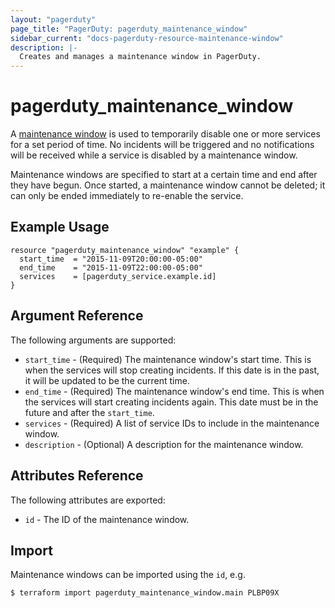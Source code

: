 ```yaml
---
layout: "pagerduty"
page_title: "PagerDuty: pagerduty_maintenance_window"
sidebar_current: "docs-pagerduty-resource-maintenance-window"
description: |-
  Creates and manages a maintenance window in PagerDuty.
---
```


# pagerduty_maintenance_window

A [maintenance window](https://developer.pagerduty.com/api-reference/b3A6Mjc0ODE1OA-create-a-maintenance-window) is used to temporarily disable one or more services for a set period of time. No incidents will be triggered and no notifications will be received while a service is disabled by a maintenance window.

Maintenance windows are specified to start at a certain time and end after they have begun. Once started, a maintenance window cannot be deleted; it can only be ended immediately to re-enable the service.


## Example Usage

```hcl
resource "pagerduty_maintenance_window" "example" {
  start_time  = "2015-11-09T20:00:00-05:00"
  end_time    = "2015-11-09T22:00:00-05:00"
  services    = [pagerduty_service.example.id]
}
```

## Argument Reference

The following arguments are supported:

  * `start_time`  - (Required) The maintenance window's start time. This is when the services will stop creating incidents. If this date is in the past, it will be updated to be the current time.
  * `end_time`    - (Required) The maintenance window's end time. This is when the services will start creating incidents again. This date must be in the future and after the `start_time`.
  * `services`    - (Required) A list of service IDs to include in the maintenance window.
  * `description` - (Optional) A description for the maintenance window.

## Attributes Reference

The following attributes are exported:

  * `id` - The ID of the maintenance window.


## Import

Maintenance windows can be imported using the `id`, e.g.

```
$ terraform import pagerduty_maintenance_window.main PLBP09X
```
